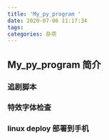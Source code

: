 ```yaml
---
title: 'My_py_program '
date: 2020-07-06 11:17:34
tags:
categories: 杂项
---
```


## My_py_program 简介

### 追剧脚本

### 特效字体检查

### linux deploy 部署到手机
